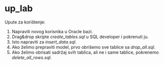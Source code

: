 # up_lab

Upute za korištenje:
1. Napraviti novog korisnika u Oracle bazi.
2. Drag&drop skripte *create_tables.sql* u SQL developer i pokrenuti ju.
3. Isto napraviti za *insert_data.sql*.
4. Ako želimo prepraviti model, prvo obrišemo sve tablice sa *drop_all.sql*.
5. Ako želimo obrisati sadržaj svih tablica, ali ne i same tablice, pokrenemo *delete_all_rows.sql*.

